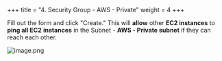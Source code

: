 +++
title = "4. Security Group - AWS - Private"
weight = 4
+++


Fill out the form and click "Create." This will **allow** other **EC2 instances** to **ping all EC2** **instances** in the Subnet - **AWS - Private subnet** if they can reach each other.


![image.png](/images/003-iii-setup-vpc-aws-resources/11-106214-image.png)


